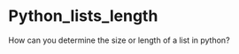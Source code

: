 Python_lists_length
===================

How can you determine the size or length of a list in python?
